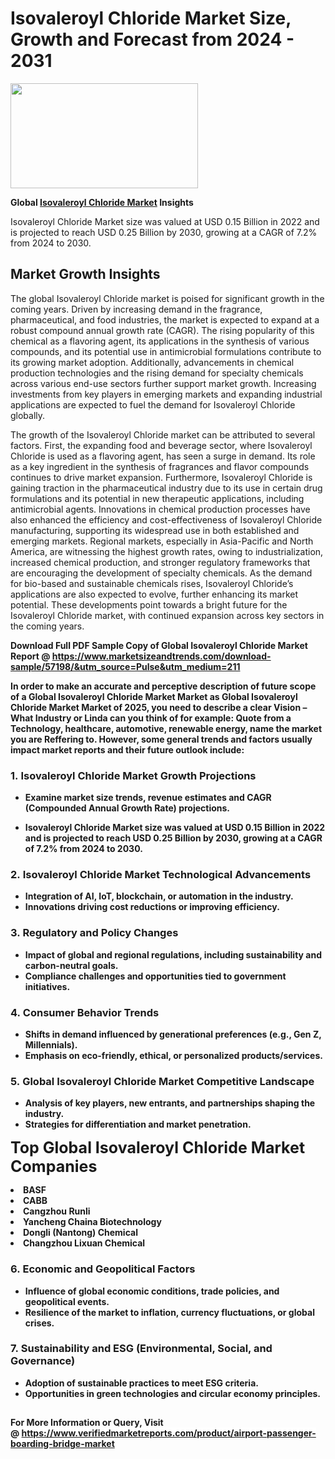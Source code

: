 <H1>Isovaleroyl Chloride Market Size, Growth and Forecast from 2024 - 2031</H1><img class="aligncenter size-medium wp-image-584254" src="https://thirdeyenews.in/wp-content/uploads/2024/09/Global-Market-Research-300x168.jpeg" alt="" width="300" height="168" /><p><strong>Global&nbsp;<a href="https://www.marketsizeandtrends.com/download-sample/57198/&amp;utm_source=Pulse&amp;utm_medium=211">Isovaleroyl Chloride Market</a> Insights</strong></p><p>Isovaleroyl Chloride Market size was valued at USD 0.15 Billion in 2022 and is projected to reach USD 0.25 Billion by 2030, growing at a CAGR of 7.2% from 2024 to 2030.</p><p><h2>Market Growth Insights</h2> <p>The global Isovaleroyl Chloride market is poised for significant growth in the coming years. Driven by increasing demand in the fragrance, pharmaceutical, and food industries, the market is expected to expand at a robust compound annual growth rate (CAGR). The rising popularity of this chemical as a flavoring agent, its applications in the synthesis of various compounds, and its potential use in antimicrobial formulations contribute to its growing market adoption. Additionally, advancements in chemical production technologies and the rising demand for specialty chemicals across various end-use sectors further support market growth. Increasing investments from key players in emerging markets and expanding industrial applications are expected to fuel the demand for Isovaleroyl Chloride globally.</p> <p><strong></strong></p> <p>The growth of the Isovaleroyl Chloride market can be attributed to several factors. First, the expanding food and beverage sector, where Isovaleroyl Chloride is used as a flavoring agent, has seen a surge in demand. Its role as a key ingredient in the synthesis of fragrances and flavor compounds continues to drive market expansion. Furthermore, Isovaleroyl Chloride is gaining traction in the pharmaceutical industry due to its use in certain drug formulations and its potential in new therapeutic applications, including antimicrobial agents. Innovations in chemical production processes have also enhanced the efficiency and cost-effectiveness of Isovaleroyl Chloride manufacturing, supporting its widespread use in both established and emerging markets. Regional markets, especially in Asia-Pacific and North America, are witnessing the highest growth rates, owing to industrialization, increased chemical production, and stronger regulatory frameworks that are encouraging the development of specialty chemicals. As the demand for bio-based and sustainable chemicals rises, Isovaleroyl Chloride’s applications are also expected to evolve, further enhancing its market potential. These developments point towards a bright future for the Isovaleroyl Chloride market, with continued expansion across key sectors in the coming years.</p> <p><strong></p><p><span class=""><strong>Download Full PDF Sample Copy of Global Isovaleroyl Chloride Market Report</strong> @ <a href="https://www.marketsizeandtrends.com/download-sample/57198/&amp;utm_source=Pulse&amp;utm_medium=211" target="_blank">https://www.marketsizeandtrends.com/download-sample/57198/&amp;utm_source=Pulse&amp;utm_medium=211</a></span></p><p>In order to make an accurate and perceptive description of future scope of a Global&nbsp;Isovaleroyl Chloride Market Market as Global&nbsp;Isovaleroyl Chloride Market Market of 2025, you need to describe a clear Vision &ndash; What Industry or Linda can you think of for example: Quote from a Technology, healthcare, automotive, renewable energy, name the market you are Reffering to. However, some general trends and factors usually impact market reports and their future outlook include:</p><h3>1.&nbsp;<strong>Isovaleroyl Chloride Market Growth Projections</strong></h3><ul><li>Examine market size trends, revenue estimates and CAGR (Compounded Annual Growth Rate) projections.</li><li><p>Isovaleroyl Chloride Market size was valued at USD 0.15 Billion in 2022 and is projected to reach USD 0.25 Billion by 2030, growing at a CAGR of 7.2% from 2024 to 2030.</p></li></ul><h3>2.&nbsp;<strong>Isovaleroyl Chloride Market Technological Advancements</strong></h3><ul><li>Integration of AI, IoT, blockchain, or automation in the industry.</li><li>Innovations driving cost reductions or improving efficiency.</li></ul><h3>3.&nbsp;<strong>Regulatory and Policy Changes</strong></h3><ul><li>Impact of global and regional regulations, including sustainability and carbon-neutral goals.</li><li>Compliance challenges and opportunities tied to government initiatives.</li></ul><h3>4.&nbsp;<strong>Consumer Behavior Trends</strong></h3><ul><li>Shifts in demand influenced by generational preferences (e.g., Gen Z, Millennials).</li><li>Emphasis on eco-friendly, ethical, or personalized products/services.</li></ul><h3>5.&nbsp;<strong>Global Isovaleroyl Chloride Market Competitive Landscape</strong></h3><ul><li>Analysis of key players, new entrants, and partnerships shaping the industry.</li><li>Strategies for differentiation and market penetration.</li></ul><p data-pm-slice="1 1 []"><span style="color: inherit; font-family: inherit; font-size: 25px;">Top Global Isovaleroyl Chloride Market Companies</span></p><div class="" data-test-id=""><p><li>BASF</li><li> CABB</li><li> Cangzhou Runli</li><li> Yancheng Chaina Biotechnology</li><li> Dongli (Nantong) Chemical</li><li> Changzhou Lixuan Chemical</li></p></div><h3>6.&nbsp;<strong>Economic and Geopolitical Factors</strong></h3><ul><li>Influence of global economic conditions, trade policies, and geopolitical events.</li><li>Resilience of the market to inflation, currency fluctuations, or global crises.</li></ul><h3>7.&nbsp;<strong>Sustainability and ESG (Environmental, Social, and Governance)</strong></h3><ul><li>Adoption of sustainable practices to meet ESG criteria.</li><li>Opportunities in green technologies and circular economy principles.</li></ul><h2><strong style="font-size: 14px;">For More Information or Query, Visit @&nbsp;</strong><a style="background-color: #ffffff; font-size: 14px;" href="https://www.marketsizeandtrends.com/report/isovaleroyl-chloride-market/" target="_blank">https://www.verifiedmarketreports.com/product/airport-passenger-boarding-bridge-market</a></h2>
